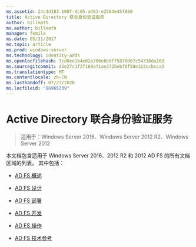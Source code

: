 ```yaml
---
ms.assetid: 24c4d183-100f-4c05-a463-e2584e45f860
title: Active Directory 联合身份验证服务
author: billmath
ms.author: billmath
manager: femila
ms.date: 05/31/2017
ms.topic: article
ms.prod: windows-server
ms.technology: identity-adds
ms.openlocfilehash: 3cd8ee1b4e82a706e6b9ff5870d07c54338da168
ms.sourcegitcommit: d5e27c1f2f168a71ae272bebf8f50e1b3ccbcca3
ms.translationtype: MT
ms.contentlocale: zh-CN
ms.lasthandoff: 07/23/2020
ms.locfileid: "86965339"
---
```

# <a name="active-directory-federation-services"></a>Active Directory 联合身份验证服务

>适用于：Windows Server 2016、Windows Server 2012 R2、Windows Server 2012 
  
本文档包含适用于 Windows Server 2016、2012 R2 和 2012 AD FS 的所有文档区域的列表。  其中包括：  
  
* [AD FS 概述](./ad-fs/ad-fs-overview.md)

* [AD FS 设计](ad-fs/AD-FS-Design.md)
  
* [AD FS 部署](ad-fs/AD-FS-Deployment.md)  
  
* [AD FS 开发](ad-fs/AD-FS-Development.md)  
  
* [AD FS 操作](./ad-fs/ad-fs-operations.md)

* [AD FS 技术参考](ad-fs/AD-FS-Technical-Reference.md)
